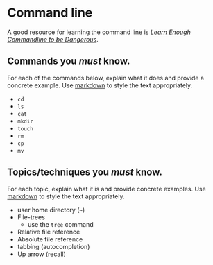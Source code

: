 # Command line
A good resource for learning the command line is *[Learn Enough Commandline to be Dangerous](https://www.learnenough.com/command-line-tutorial/basics)*.

## Commands you *must* know.
For each of the commands below, explain what it does and provide a concrete example. Use [markdown](https://github.com/adam-p/markdown-here/wiki/Markdown-Cheatsheet) to style the text appropriately.
- `cd`
- `ls`
- `cat`
- `mkdir`
- `touch`
- `rm`
- `cp`
- `mv`

## Topics/techniques you *must* know.
For each topic, explain what it is and provide concrete examples. Use [markdown](https://github.com/adam-p/markdown-here/wiki/Markdown-Cheatsheet) to style the text appropriately.
- user home directory (`~`)
- File-trees
  - use the `tree` command
- Relative file reference
- Absolute file reference
- tabbing (autocompletion)
- Up arrow (recall)

